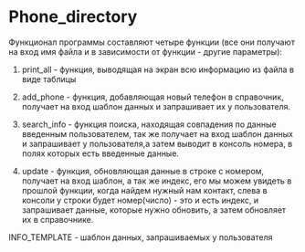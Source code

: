 # Phone_directory
Функционал программы составляют четыре функции (все они получают на вход имя файла и в зависимости от функции - другие параметры):

1) print_all - функция, выводящая на экран всю информацию из файла в виде таблицы

2) add_phone - функция, добавляющая новый телефон в справочник, получает на вход шаблон данных и запрашивает их у пользователя.

3) search_info - функция поиска, находящая совпадения по данные введенным пользователем, так же получает на вход шаблон данных и запрашивает у пользователя,а затем выводит в консоль номера, в полях которых есть введенные данные.

4) update - функция, обновляющая данные в строке с номером, получает на вход шаблон, а так же индекс, его мы можем увидеть в прошлой функции, когда найдем нужный нам контакт, слева в консоли у строки будет номер(число) - это и есть индекс, и запрашивает данные, которые нужно обновить, а затем обновляет их в справочнике.

INFO_TEMPLATE - шаблон данных, запрашиваемых у пользователя